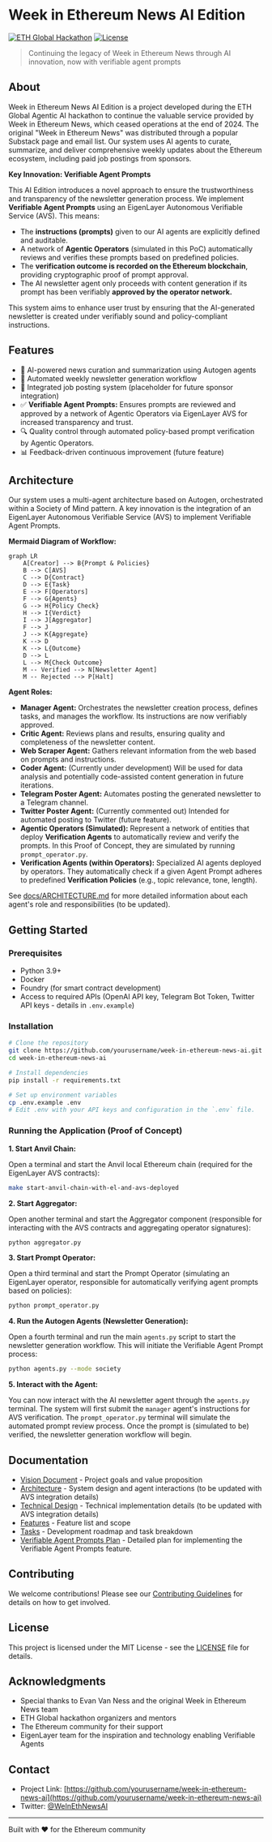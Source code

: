 # Week in Ethereum News AI Edition

[![ETH Global Hackathon](https://img.shields.io/badge/ETH%20Global-Hackathon-blue)](https://ethglobal.com)
[![License](https://img.shields.io/badge/license-MIT-green.svg)](LICENSE)

> Continuing the legacy of Week in Ethereum News through AI innovation, now with verifiable agent prompts

## About

Week in Ethereum News AI Edition is a project developed during the ETH Global Agentic AI hackathon to continue the valuable service provided by Week in Ethereum News, which ceased operations at the end of 2024.  The original "Week in Ethereum News" was distributed through a popular Substack page and email list. Our system uses AI agents to curate, summarize, and deliver comprehensive weekly updates about the Ethereum ecosystem, including paid job postings from sponsors.

**Key Innovation: Verifiable Agent Prompts**

This AI Edition introduces a novel approach to ensure the trustworthiness and transparency of the newsletter generation process. We implement **Verifiable Agent Prompts** using an EigenLayer Autonomous Verifiable Service (AVS). This means:

- The **instructions (prompts)** given to our AI agents are explicitly defined and auditable.
- A network of **Agentic Operators** (simulated in this PoC) automatically reviews and verifies these prompts based on predefined policies.
- The **verification outcome is recorded on the Ethereum blockchain**, providing cryptographic proof of prompt approval.
- The AI newsletter agent only proceeds with content generation if its prompt has been verifiably **approved by the operator network.**

This system aims to enhance user trust by ensuring that the AI-generated newsletter is created under verifiably sound and policy-compliant instructions.

## Features

- 🤖 AI-powered news curation and summarization using Autogen agents
- 📰 Automated weekly newsletter generation workflow
- 💼 Integrated job posting system (placeholder for future sponsor integration)
- ✅ **Verifiable Agent Prompts:** Ensures prompts are reviewed and approved by a network of Agentic Operators via EigenLayer AVS for increased transparency and trust.
- 🔍 Quality control through automated policy-based prompt verification by Agentic Operators.
- 📊 Feedback-driven continuous improvement (future feature)

## Architecture

Our system uses a multi-agent architecture based on Autogen, orchestrated within a Society of Mind pattern.  A key innovation is the integration of an EigenLayer Autonomous Verifiable Service (AVS) to implement Verifiable Agent Prompts.

**Mermaid Diagram of Workflow:**

```mermaid
graph LR
    A[Creator] --> B{Prompt & Policies}
    B --> C[AVS]
    C --> D{Contract}
    D --> E{Task}
    E --> F[Operators]
    F --> G{Agents}
    G --> H{Policy Check}
    H --> I{Verdict}
    I --> J[Aggregator]
    F --> J
    J --> K{Aggregate}
    K --> D
    K --> L{Outcome}
    D --> L
    L --> M{Check Outcome}
    M -- Verified --> N[Newsletter Agent]
    M -- Rejected --> P[Halt]
```

**Agent Roles:**

- **Manager Agent:** Orchestrates the newsletter creation process, defines tasks, and manages the workflow. Its instructions are now verifiably approved.
- **Critic Agent:** Reviews plans and results, ensuring quality and completeness of the newsletter content.
- **Web Scraper Agent:** Gathers relevant information from the web based on prompts and instructions.
- **Coder Agent:**  (Currently under development)  Will be used for data analysis and potentially code-assisted content generation in future iterations.
- **Telegram Poster Agent:**  Automates posting the generated newsletter to a Telegram channel.
- **Twitter Poster Agent:** (Currently commented out)  Intended for automated posting to Twitter (future feature).
- **Agentic Operators (Simulated):**  Represent a network of entities that deploy **Verification Agents** to automatically review and verify the prompts. In this Proof of Concept, they are simulated by running `prompt_operator.py`.
- **Verification Agents (within Operators):** Specialized AI agents deployed by operators. They automatically check if a given Agent Prompt adheres to predefined **Verification Policies** (e.g., topic relevance, tone, length).

See [docs/ARCHITECTURE.md](docs/ARCHITECTURE.md) for more detailed information about each agent's role and responsibilities (to be updated).

## Getting Started

### Prerequisites

- Python 3.9+
- Docker
- Foundry (for smart contract development)
- Access to required APIs (OpenAI API key, Telegram Bot Token, Twitter API keys - details in `.env.example`)

### Installation

```bash
# Clone the repository
git clone https://github.com/yourusername/week-in-ethereum-news-ai.git
cd week-in-ethereum-news-ai

# Install dependencies
pip install -r requirements.txt

# Set up environment variables
cp .env.example .env
# Edit .env with your API keys and configuration in the `.env` file.
```

### Running the Application (Proof of Concept)

**1. Start Anvil Chain:**

Open a terminal and start the Anvil local Ethereum chain (required for the EigenLayer AVS contracts):

```bash
make start-anvil-chain-with-el-and-avs-deployed
```

**2. Start Aggregator:**

Open another terminal and start the Aggregator component (responsible for interacting with the AVS contracts and aggregating operator signatures):

```bash
python aggregator.py
```

**3. Start Prompt Operator:**

Open a third terminal and start the Prompt Operator (simulating an EigenLayer operator, responsible for automatically verifying agent prompts based on policies):

```bash
python prompt_operator.py
```

**4. Run the Autogen Agents (Newsletter Generation):**

Open a fourth terminal and run the main `agents.py` script to start the newsletter generation workflow. This will initiate the Verifiable Agent Prompt process:

```bash
python agents.py --mode society
```

**5. Interact with the Agent:**

You can now interact with the AI newsletter agent through the `agents.py` terminal. The system will first submit the `manager` agent's instructions for AVS verification.  The `prompt_operator.py` terminal will simulate the automated prompt review process. Once the prompt is (simulated to be) verified, the newsletter generation workflow will begin.

## Documentation

- [Vision Document](docs/VISION.md) - Project goals and value proposition
- [Architecture](docs/ARCHITECTURE.md) - System design and agent interactions (to be updated with AVS integration details)
- [Technical Design](docs/TECHNICAL_DESIGN.md) - Technical implementation details (to be updated with AVS integration details)
- [Features](docs/FEATURES.md) - Feature list and scope
- [Tasks](docs/TASKS.md) - Development roadmap and task breakdown
- [Verifiable Agent Prompts Plan](docs/plan.md) - Detailed plan for implementing the Verifiable Agent Prompts feature.

## Contributing

We welcome contributions! Please see our [Contributing Guidelines](CONTRIBUTING.md) for details on how to get involved.

## License

This project is licensed under the MIT License - see the [LICENSE](LICENSE) file for details.

## Acknowledgments

- Special thanks to Evan Van Ness and the original Week in Ethereum News team
- ETH Global hackathon organizers and mentors
- The Ethereum community for their support
- EigenLayer team for the inspiration and technology enabling Verifiable Agents

## Contact

- Project Link: [https://github.com/yourusername/week-in-ethereum-news-ai](https://github.com/yourusername/week-in-ethereum-news-ai)
- Twitter: [@WeInEthNewsAI](https://twitter.com/WeInEthNewsAI)

---
Built with ❤️ for the Ethereum community
